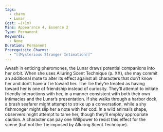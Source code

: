```yaml
---
tags:
  - charm
  - Lunar
Cost: —(+1m)
Mins: Appearance 4, Essence 2
Type: Permanent
Keywords:
  - None
Duration: Permanent
Prerequisite Charms:
  - "[[Mysterious Stranger Intimation]]"
---
```

Awash in enticing pheromones, the Lunar draws potential companions into her orbit. When she uses Alluring Scent Technique (p. XX), she may commit an additional mote to alter its effect against all characters that don’t know her and don’t have a Tie toward her. The Tie they’re treated as having toward her is one of friendship instead of curiosity. They’ll attempt to initiate friendly interactions with her, in a manner consistent with both their own Intimacies and the Lunar’s presentation. If she walks through a harbor dock, a brash seafarer might attempt to strike up a conversation, while a shy fishmonger might slip her a note with her cod. In a wild animal’s shape, observers might attempt to tame her, though they’ll employ appropriate caution. A character can pay one Willpower to resist this effect for the scene (but not the Tie imposed by Alluring Scent Technique).
